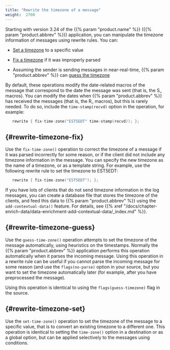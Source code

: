 ```yaml
---
title: "Rewrite the timezone of a message"
weight:  2700
---
```

<!-- DISCLAIMER: This file is based on the syslog-ng Open Source Edition documentation https://github.com/balabit/syslog-ng-ose-guides/commit/2f4a52ee61d1ea9ad27cb4f3168b95408fddfdf2 and is used under the terms of The syslog-ng Open Source Edition Documentation License. The file has been modified by Axoflow. -->

Starting with version 3.24 of the {{% param "product.name" %}} ({{% param "product.abbrev" %}}) application, you can manipulate the timezone information of messages using rewrite rules. You can:

  - [Set a timezone](#rewrite-timezone-set) to a specific value

  - [Fix a timezone](#rewrite-timezone-fix) if it was improperly parsed

  - Assuming the sender is sending messages in near-real-time, {{% param "product.abbrev" %}} can [guess the timezone](#rewrite-timezone-guess)

By default, these operations modify the date-related macros of the message that correspond to the date the message was sent (that is, the S_ macros). You can modify the dates when {{% param "product.abbrev" %}} has received the messages (that is, the R_ macros), but this is rarely needed. To do so, include the `time-stamp(recvd)` option in the operation, for example:

```c
   rewrite { fix-time-zone("EST5EDT" time-stamp(recvd)); };
```


## {#rewrite-timezone-fix}

Use the `fix-time-zone()` operation to correct the timezone of a message if it was parsed incorrectly for some reason, or if the client did not include any timezone information in the message. You can specify the new timezone as the name of a timezone, or as a template string. For example, use the following rewrite rule to set the timezone to EST5EDT:

```c
   rewrite { fix-time-zone("EST5EDT"); };
```

If you have lots of clients that do not send timezone information in the log messages, you can create a database file that stores the timezone of the clients, and feed this data to {{% param "product.abbrev" %}} using the `add-contextual-data()` feature. For details, see {{% xref "/docs/chapter-enrich-data/data-enrichment-add-contextual-data/_index.md" %}}.



## {#rewrite-timezone-guess}

Use the `guess-time-zone()` operation attempts to set the timezone of the message automatically, using heuristics on the timestamps. Normally the {{% param "product.abbrev" %}} application performs this operation automatically when it parses the incoming message. Using this operation in a rewrite rule can be useful if you cannot parse the incoming message for some reason (and use the `flags(no-parse)` option in your source, but you want to set the timezone automatically later (for example, after you have preprocessed the message).

Using this operation is identical to using the `flags(guess-timezone)` flag in the source.



## {#rewrite-timezone-set}

Use the `set-time-zone()` operation to set the timezone of the message to a specific value, that is to convert an existing timezone to a different one. This operation is identical to setting the `time-zone()` option in a destination or as a global option, but can be applied selectively to the messages using conditions.


